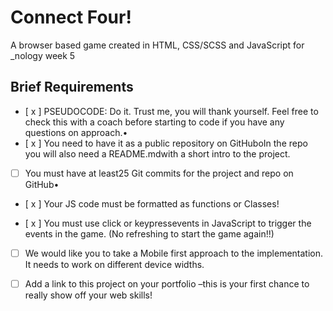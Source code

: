 # Connect Four! 
A browser based game created in HTML, CSS/SCSS and JavaScript for _nology week 5




















## Brief Requirements

- [ x ] PSEUDOCODE: Do it. Trust me, you will thank yourself. Feel free to check this with a coach before starting to code if you have any questions on approach.•
- [ x ] You need to have it as a public repository on GitHuboIn the repo you will also need a README.mdwith a short intro to the project.

- [  ] You must have at least25 Git commits for the project and repo on GitHub•

- [ x ] Your JS code must be formatted as functions or Classes!

- [ x ] You must use click or keypressevents in JavaScript to trigger the events in the game. (No refreshing to start the game again!!)

- [  ] We would like you to take a Mobile first approach to the implementation. It needs to work on different device widths.

- [  ] Add a link to this project on your portfolio –this is your first chance to really show off your web skills!
